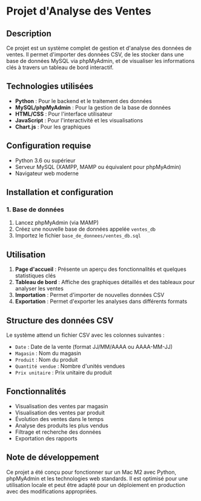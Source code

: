 # Projet d'Analyse des Ventes

## Description
Ce projet est un système complet de gestion et d'analyse des données de ventes. Il permet d'importer des données CSV, de les stocker dans une base de données MySQL via phpMyAdmin, et de visualiser les informations clés à travers un tableau de bord interactif.

## Technologies utilisées
- **Python** : Pour le backend et le traitement des données
- **MySQL/phpMyAdmin** : Pour la gestion de la base de données
- **HTML/CSS** : Pour l'interface utilisateur
- **JavaScript** : Pour l'interactivité et les visualisations
- **Chart.js** : Pour les graphiques

## Configuration requise
- Python 3.6 ou supérieur
- Serveur MySQL (XAMPP, MAMP ou équivalent pour phpMyAdmin)
- Navigateur web moderne

## Installation et configuration

### 1. Base de données
1. Lancez phpMyAdmin (via MAMP)
2. Créez une nouvelle base de données appelée `ventes_db`
3. Importez le fichier `base_de_donnees/ventes_db.sql`


## Utilisation
1. **Page d'accueil** : Présente un aperçu des fonctionnalités et quelques statistiques clés
2. **Tableau de bord** : Affiche des graphiques détaillés et des tableaux pour analyser les ventes
3. **Importation** : Permet d'importer de nouvelles données CSV
4. **Exportation** : Permet d'exporter les analyses dans différents formats

## Structure des données CSV
Le système attend un fichier CSV avec les colonnes suivantes :
- `Date` : Date de la vente (format JJ/MM/AAAA ou AAAA-MM-JJ)
- `Magasin` : Nom du magasin
- `Produit` : Nom du produit
- `Quantité vendue` : Nombre d'unités vendues
- `Prix unitaire` : Prix unitaire du produit

## Fonctionnalités
- Visualisation des ventes par magasin
- Visualisation des ventes par produit
- Évolution des ventes dans le temps
- Analyse des produits les plus vendus
- Filtrage et recherche des données
- Exportation des rapports

## Note de développement
Ce projet a été conçu pour fonctionner sur un Mac M2 avec Python, phpMyAdmin et les technologies web standards. Il est optimisé pour une utilisation locale et peut être adapté pour un déploiement en production avec des modifications appropriées.